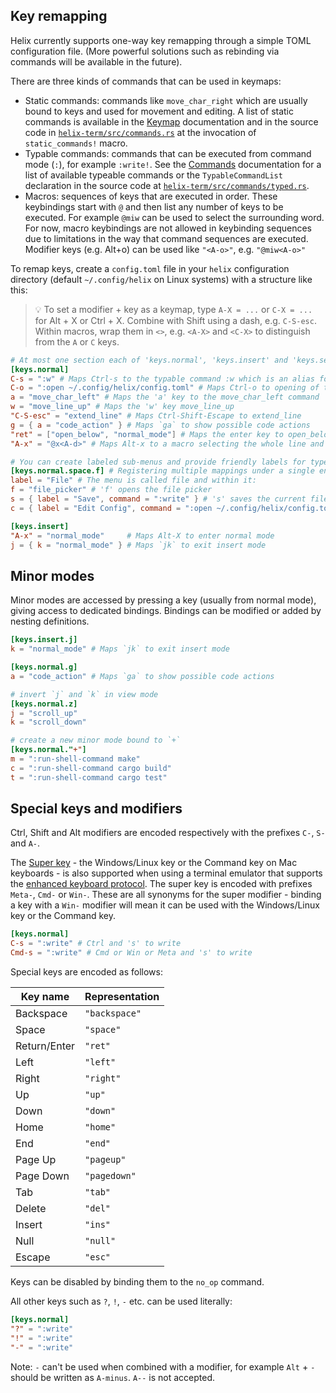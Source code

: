 ## Key remapping

Helix currently supports one-way key remapping through a simple TOML configuration
file. (More powerful solutions such as rebinding via commands will be
available in the future).

There are three kinds of commands that can be used in keymaps:

* Static commands: commands like `move_char_right` which are usually bound to
  keys and used for movement and editing. A list of static commands is
  available in the [Keymap](./keymap.html) documentation and in the source code
  in [`helix-term/src/commands.rs`](https://github.com/helix-editor/helix/blob/master/helix-term/src/commands.rs)
  at the invocation of `static_commands!` macro.
* Typable commands: commands that can be executed from command mode (`:`), for
  example `:write!`. See the [Commands](./commands.md) documentation for a
  list of available typeable commands or the `TypableCommandList` declaration in
  the source code at [`helix-term/src/commands/typed.rs`](https://github.com/helix-editor/helix/blob/master/helix-term/src/commands/typed.rs).
* Macros: sequences of keys that are executed in order. These keybindings
  start with `@` and then list any number of keys to be executed. For example
  `@miw` can be used to select the surrounding word. For now, macro keybindings
  are not allowed in keybinding sequences due to limitations in the way that
  command sequences are executed. Modifier keys (e.g. Alt+o) can be used
  like `"<A-o>"`, e.g. `"@miw<A-o>"`

To remap keys, create a `config.toml` file in your `helix` configuration
directory (default `~/.config/helix` on Linux systems) with a structure like
this:

> 💡 To set a modifier + key as a keymap, type `A-X = ...` or  `C-X = ...` for Alt + X or Ctrl + X. Combine with Shift using a dash, e.g. `C-S-esc`. 
> Within macros, wrap them in `<>`, e.g. `<A-X>` and `<C-X>` to distinguish from the `A` or `C` keys.

```toml
# At most one section each of 'keys.normal', 'keys.insert' and 'keys.select'
[keys.normal]
C-s = ":w" # Maps Ctrl-s to the typable command :w which is an alias for :write (save file)
C-o = ":open ~/.config/helix/config.toml" # Maps Ctrl-o to opening of the helix config file
a = "move_char_left" # Maps the 'a' key to the move_char_left command
w = "move_line_up" # Maps the 'w' key move_line_up
"C-S-esc" = "extend_line" # Maps Ctrl-Shift-Escape to extend_line
g = { a = "code_action" } # Maps `ga` to show possible code actions
"ret" = ["open_below", "normal_mode"] # Maps the enter key to open_below then re-enter normal mode
"A-x" = "@x<A-d>" # Maps Alt-x to a macro selecting the whole line and deleting it without yanking it

# You can create labeled sub-menus and provide friendly labels for typeable commands
[keys.normal.space.f] # Registering multiple mappings under a single entry creates a sub-menu (accessed by 'space', 'f' in this case)
label = "File" # The menu is called file and within it:
f = "file_picker" # 'f' opens the file picker
s = { label = "Save", command = ":write" } # 's' saves the current file
c = { label = "Edit Config", command = ":open ~/.config/helix/config.toml" } # 'c' opens the helix config file

[keys.insert]
"A-x" = "normal_mode"     # Maps Alt-X to enter normal mode
j = { k = "normal_mode" } # Maps `jk` to exit insert mode
```

## Minor modes

Minor modes are accessed by pressing a key (usually from normal mode), giving access to dedicated bindings. Bindings
can be modified or added by nesting definitions.

```toml
[keys.insert.j]
k = "normal_mode" # Maps `jk` to exit insert mode

[keys.normal.g]
a = "code_action" # Maps `ga` to show possible code actions

# invert `j` and `k` in view mode
[keys.normal.z]
j = "scroll_up"
k = "scroll_down"

# create a new minor mode bound to `+`
[keys.normal."+"]
m = ":run-shell-command make"
c = ":run-shell-command cargo build"
t = ":run-shell-command cargo test"
```

## Special keys and modifiers

Ctrl, Shift and Alt modifiers are encoded respectively with the prefixes `C-`, `S-` and `A-`.

The [Super key](https://en.wikipedia.org/wiki/Super_key_(keyboard_button)) - the Windows/Linux
key or the Command key on Mac keyboards - is also supported when using a terminal emulator that
supports the [enhanced keyboard protocol](https://github.com/helix-editor/helix/wiki/Terminal-Support#enhanced-keyboard-protocol).
The super key is encoded with prefixes `Meta-`, `Cmd-` or `Win-`. These are all synonyms for the
super modifier - binding a key with a `Win-` modifier will mean it can be used with the
Windows/Linux key or the Command key.

```toml
[keys.normal]
C-s = ":write" # Ctrl and 's' to write
Cmd-s = ":write" # Cmd or Win or Meta and 's' to write
```

Special keys are encoded as follows:

| Key name     | Representation |
| ---          | ---            |
| Backspace    | `"backspace"`  |
| Space        | `"space"`      |
| Return/Enter | `"ret"`        |
| Left         | `"left"`       |
| Right        | `"right"`      |
| Up           | `"up"`         |
| Down         | `"down"`       |
| Home         | `"home"`       |
| End          | `"end"`        |
| Page Up      | `"pageup"`     |
| Page Down    | `"pagedown"`   |
| Tab          | `"tab"`        |
| Delete       | `"del"`        |
| Insert       | `"ins"`        |
| Null         | `"null"`       |
| Escape       | `"esc"`        |

Keys can be disabled by binding them to the `no_op` command.

All other keys such as `?`, `!`, `-` etc. can be used literally:

```toml
[keys.normal]
"?" = ":write"
"!" = ":write"
"-" = ":write"
```

Note: `-` can't be used when combined with a modifier, for example `Alt` + `-` should be written as `A-minus`. `A--` is not accepted.
